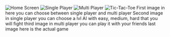 ![Home Screen](https://github.com/user-attachments/assets/4738cd0a-65c6-43eb-8f9a-654f531584eb) 
![Single Player](https://github.com/user-attachments/assets/9ec6f36d-b363-4669-ae6b-c96f7612fe3b) 
![Multi Player](https://github.com/user-attachments/assets/5c103114-721c-49da-9958-22e5159cf4d2) 
![Tic-Tac-Toe](https://github.com/user-attachments/assets/0da9ba00-5482-4298-9be4-a76f9f9de959) 
First image in here you can choose between single player and multi player
Second image in single player you can choose a lvl AI with easy, medium, hard that you will fight
third image in multi player you can play it with your friends
last image here is the actual game
